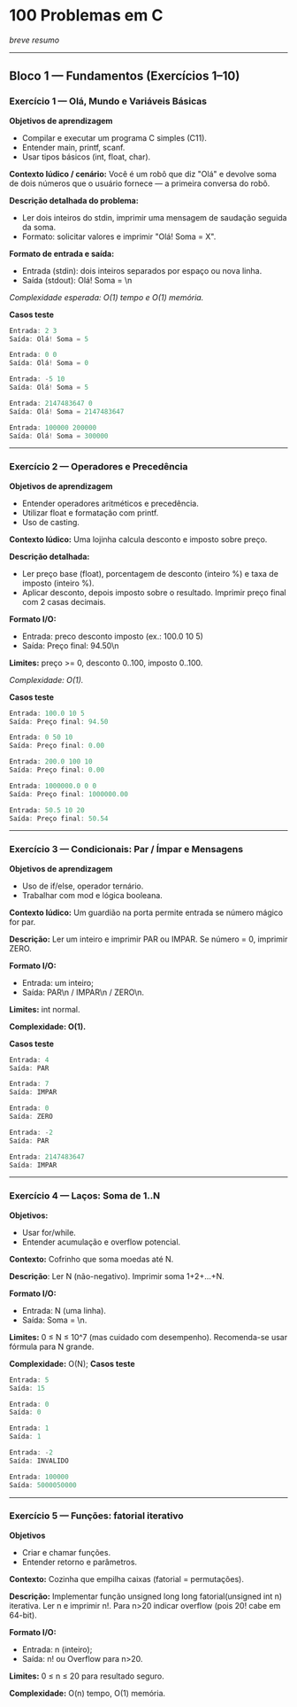 # 100 Problemas em C

*breve resumo*

---

## Bloco 1 — Fundamentos (Exercícios 1–10)

### Exercício 1 — Olá, Mundo e Variáveis Básicas

**Objetivos de aprendizagem**
- Compilar e executar um programa C simples (C11).
- Entender main, printf, scanf.
- Usar tipos básicos (int, float, char).

**Contexto lúdico / cenário:** Você é um robô que diz "Olá" e devolve soma de dois números que o usuário fornece — a primeira conversa do robô.

**Descrição detalhada do problema:**
- Ler dois inteiros do stdin, imprimir uma mensagem de saudação seguida da soma.
- Formato: solicitar valores e imprimir "Olá! Soma = X".

**Formato de entrada e saída:**
- Entrada (stdin): dois inteiros separados por espaço ou nova linha.
- Saída (stdout): Olá! Soma = <soma>\n

*Complexidade esperada: O(1) tempo e O(1) memória.*

**Casos teste**

```C
Entrada: 2 3
Saída: Olá! Soma = 5
```
```C
Entrada: 0 0
Saída: Olá! Soma = 0
```
```C
Entrada: -5 10
Saída: Olá! Soma = 5
```
```C
Entrada: 2147483647 0
Saída: Olá! Soma = 2147483647
```

```C
Entrada: 100000 200000
Saída: Olá! Soma = 300000
```
---

### Exercício 2 — Operadores e Precedência

**Objetivos de aprendizagem**
- Entender operadores aritméticos e precedência.
- Utilizar float e formatação com printf.
- Uso de casting.

**Contexto lúdico:** Uma lojinha calcula desconto e imposto sobre preço.

**Descrição detalhada:**
- Ler preço base (float), porcentagem de desconto (inteiro %) e taxa de imposto (inteiro %).
- Aplicar desconto, depois imposto sobre o resultado. Imprimir preço final com 2 casas decimais.

**Formato I/O:**
- Entrada: preco desconto imposto (ex.: 100.0 10 5)
- Saída: Preço final: 94.50\n

**Limites:** preço >= 0, desconto 0..100, imposto 0..100.

*Complexidade: O(1).*

**Casos teste**

```C
Entrada: 100.0 10 5
Saída: Preço final: 94.50
```
```C
Entrada: 0 50 10
Saída: Preço final: 0.00
```
```C
Entrada: 200.0 100 10
Saída: Preço final: 0.00
```
```C
Entrada: 1000000.0 0 0
Saída: Preço final: 1000000.00
```

```C
Entrada: 50.5 10 20
Saída: Preço final: 50.54
```
---
### Exercício 3 — Condicionais: Par / Ímpar e Mensagens

**Objetivos de aprendizagem**
- Uso de if/else, operador ternário.
- Trabalhar com mod e lógica booleana.

**Contexto lúdico:** Um guardião na porta permite entrada se número mágico for par.

**Descrição:** Ler um inteiro e imprimir PAR ou IMPAR. Se número = 0, imprimir ZERO.

**Formato I/O:**
- Entrada: um inteiro;
- Saída: PAR\n / IMPAR\n / ZERO\n.

**Limites:** int normal.

**Complexidade: O(1).**

**Casos teste**
```C
Entrada: 4
Saída: PAR
```
```C
Entrada: 7
Saída: IMPAR
```
```C
Entrada: 0
Saída: ZERO
```
```C
Entrada: -2
Saída: PAR
```

```C
Entrada: 2147483647
Saída: IMPAR
```
---
### Exercício 4 — Laços: Soma de 1..N

**Objetivos:**
- Usar for/while.
- Entender acumulação e overflow potencial.

**Contexto:** Cofrinho que soma moedas até N.

**Descrição**: Ler N (não-negativo). Imprimir soma 1+2+...+N.

**Formato I/O:**
- Entrada: N (uma linha).
- Saída: Soma = <valor>\n.

**Limites:** 0 ≤ N ≤ 10^7 (mas cuidado com desempenho). Recomenda-se usar fórmula para N grande.

**Complexidade:** O(N);
**Casos teste**
```C
Entrada: 5
Saída: 15
```
```C
Entrada: 0
Saída: 0
```
```C
Entrada: 1
Saída: 1
```
```C
Entrada: -2
Saída: INVALIDO
```

```C
Entrada: 100000
Saída: 5000050000
```
---
### Exercício 5 — Funções: fatorial iterativo

**Objetivos**
- Criar e chamar funções.
- Entender retorno e parâmetros.

**Contexto:** Cozinha que empilha caixas (fatorial = permutações).

**Descrição:** Implementar função unsigned long long fatorial(unsigned int n) iterativa. Ler n e imprimir n!. Para n>20 indicar overflow (pois 20! cabe em 64-bit).

**Formato I/O:**
- Entrada: n (inteiro);
- Saída: n! ou Overflow para n>20.

**Limites:** 0 ≤ n ≤ 20 para resultado seguro.

**Complexidade:** O(n) tempo, O(1) memória.
